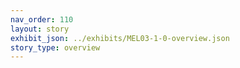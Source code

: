 ```yaml
---
nav_order: 110
layout: story
exhibit_json: ../exhibits/MEL03-1-0-overview.json
story_type: overview
---
```

